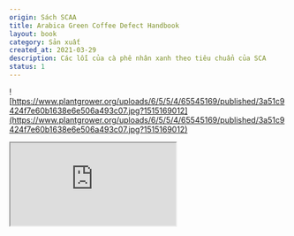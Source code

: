 ```yaml
---
origin: Sách SCAA
title: Arabica Green Coffee Defect Handbook
layout: book
category: Sản xuất
created_at: 2021-03-29
description: Các lỗi của cà phê nhân xanh theo tiêu chuẩn của SCA
status: 1
---
```

![https://www.plantgrower.org/uploads/6/5/5/4/65545169/published/3a51c9424f7e60b1638e6e506a493c07.jpg?1515169012](https://www.plantgrower.org/uploads/6/5/5/4/65545169/published/3a51c9424f7e60b1638e6e506a493c07.jpg?1515169012)

<iframe title="Inline Frame Example"  src="https://s3.us-west-2.amazonaws.com/secure.notion-static.com/c36282aa-f6f3-4e67-89e2-fc85aae0fd44/SCAA_-_ARABICA_GREEN_COFFEE_defect_handbook.pdf?X-Amz-Algorithm=AWS4-HMAC-SHA256&X-Amz-Credential=AKIAT73L2G45O3KS52Y5%2F20210329%2Fus-west-2%2Fs3%2Faws4_request&X-Amz-Date=20210329T091205Z&X-Amz-Expires=86400&X-Amz-Signature=0b881729e3db96c9b36feca60116ca432774a779f52c237ecf082107ac2a3d6a&X-Amz-SignedHeaders=host&response-content-disposition=filename%20%3D%22SCAA%2520-%2520ARABICA%2520GREEN%2520COFFEE%2520defect%2520handbook.pdf%22"></iframe>
